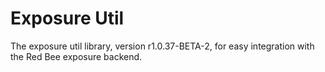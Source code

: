 # Exposure Util

The exposure util library, version r1.0.37-BETA-2, for easy integration with the Red Bee exposure backend.